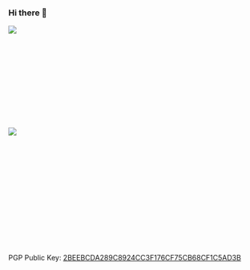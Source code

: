### Hi there 👋


<div>
  <img align="left" src="https://github-readme-stats.vercel.app/api?username=imcvampire&count_private=true&show_icons=true&theme=gruvbox" />
</div>

<br>
<br>
<br>
<br>
<br>
<br>
<br>
<br>
<br>
<br>
<br>
<br>

<div>
  <img align="left" src="https://github-readme-stats.vercel.app/api/top-langs/?username=imcvampire&theme=gruvbox&hide=html" />
</div>

<br>
<br>
<br>
<br>
<br>
<br>
<br>
<br>
<br>
<br>
<br>
<br>
<br>
<br>

PGP Public Key: [2BEEBCDA289C8924CC3F176CF75CB68CF1C5AD3B](https://keys.openpgp.org/vks/v1/by-fingerprint/2BEEBCDA289C8924CC3F176CF75CB68CF1C5AD3B)
